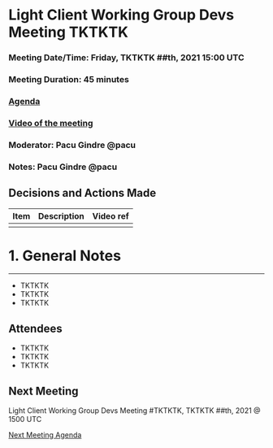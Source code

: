 # Light Client Working Group Devs Meeting TKTKTK
### Meeting Date/Time: Friday, TKTKTK ##th, 2021 15:00 UTC
### Meeting Duration: 45 minutes
### [Agenda](https://github.com/zcash/lcwg/issues/TKTKTK)
### [Video of the meeting](not-recorded)
### Moderator: Pacu Gindre @pacu
### Notes: Pacu Gindre @pacu

## Decisions and Actions Made
| Item | Description | Video ref |
| ------------- | ----------- | --------- |
| | ||

# 1. General Notes
-------------------------------------------
* TKTKTK
* TKTKTK
* TKTKTK

## Attendees
* TKTKTK
* TKTKTK
* TKTKTK

## Next Meeting
Light Client Working Group Devs Meeting #TKTKTK, TKTKTK ##th, 2021 @ 1500 UTC

[Next Meeting Agenda](https://github.com/zcash/lcwg/issues/TKTKTK)

